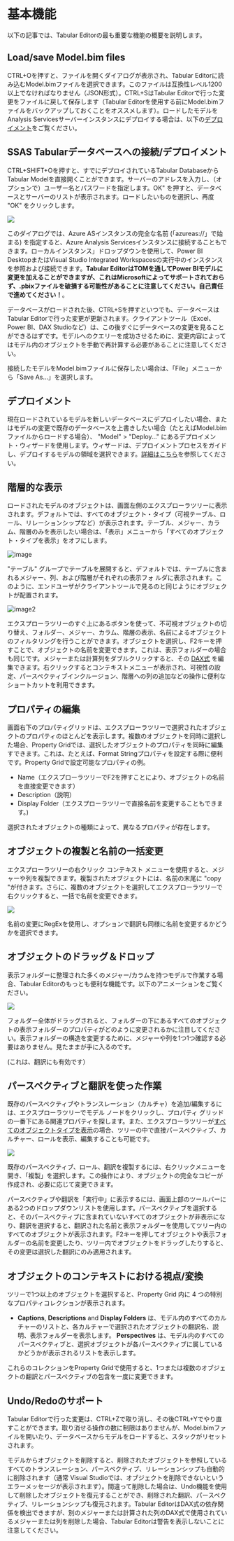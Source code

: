 ﻿# 基本機能

以下の記事では、Tabular Editorの最も重要な機能の概要を説明します。

## Load/save Model.bim files

CTRL+Oを押すと、ファイルを開くダイアログが表示され、Tabular Editorに読み込むModel.bimファイルを選択できます。このファイルは互換性レベル1200以上でなければなりません（JSON形式）。CTRL+SはTabular Editorで行った変更をファイルに戻して保存します（Tabular Editorを使用する前にModel.bimファイルをバックアップしておくことをオススメします）。ロードしたモデルをAnalysis Servicesサーバーインスタンスにデプロイする場合は、以下の[デプロイメント](/ja-Features-at-a-glance)をご覧ください。

## SSAS Tabularデータベースへの接続/デプロイメント

CTRL+SHIFT+Oを押すと、すでにデプロイされているTabular DatabaseからTabular Modelを直接開くことができます。サーバーのアドレスを入力し、（オプションで）ユーザー名とパスワードを指定します。OK" を押すと、データベースとサーバーのリストが表示されます。ロードしたいものを選択し、再度 "OK" をクリックします。

![](https://github.com/otykier/TabularEditor/blob/master/Documentation/Connect.png)

このダイアログでは、Azure ASインスタンスの完全な名前 (「azureas://」で始まる) を指定すると、Azure Analysis Servicesインスタンスに接続することもできます。ローカルインスタンス」ドロップダウンを使用して、Power BI DesktopまたはVisual Studio Integrated Workspacesの実行中のインスタンスを参照および接続できます。**Tabular EditorはTOMを通してPower BIモデルに変更を加えることができますが、これはMicrosoftによってサポートされておらず、.pbixファイルを破損する可能性があることに注意してください。自己責任で進めてください！**。

データベースがロードされた後、CTRL+Sを押すといつでも、データベースはTabular Editorで行った変更が更新されます。クライアントツール（Excel、Power BI、DAX Studioなど）は、この後すぐにデータベースの変更を見ることができるはずです。モデルへのクエリーを成功させるために、変更内容によってはモデル内のオブジェクトを手動で再計算する必要があることに注意してください。

接続したモデルをModel.bimファイルに保存したい場合は、「File」メニューから「Save As...」を選択します。

## デプロイメント

現在ロードされているモデルを新しいデータベースにデプロイしたい場合、またはモデルの変更で既存のデータベースを上書きしたい場合（たとえばModel.bimファイルからロードする場合）、 "Model" > "Deploy..." にあるデプロイメント・ウィザードを使用します。ウィザードは、デプロイメントプロセスをガイドし、デプロイするモデルの領域を選択できます。[詳細はこちら](/Advanced-features#deployment-wizard)を参照してください。

## 階層的な表示

ロードされたモデルのオブジェクトは、画面左側のエクスプローラツリーに表示されます。デフォルトでは、すべてのオブジェクト・タイプ（可視テーブル、ロール、リレーションシップなど）が表示されます。テーブル、メジャー、カラム、階層のみを表示したい場合は、「表示」メニューから「すべてのオブジェクト・タイプを表示」をオフにします。

![image](https://raw.githubusercontent.com/otykier/TabularEditor/master/Documentation/AllObjectTypes.png)

"テーブル" グループでテーブルを展開すると、デフォルトでは、テーブルに含まれるメジャー、列、および階層がそれぞれの表示フォ ルダに表示されます。このように、エンドユーザがクライアントツールで見るのと同じようにオブジェクトが配置されます。

![image2](https://raw.githubusercontent.com/otykier/TabularEditor/master/Documentation/DisplayFolders.png)

エクスプローラツリーのすぐ上にあるボタンを使って、不可視オブジェクトの切り替え、フォルダー、メジャー、カラム、階層の表示、名前によるオブジェクトのフィルタリングを行うことができます。オブジェクトを選択し、F2キーを押すことで、オブジェクトの名前を変更できます。これは、表示フォルダーの場合も同じです。メジャーまたは計算列をダブルクリックすると、その [DAX式](/Advanced-features#dax-expression-editor) を編集できます。右クリックするとコンテキストメニューが表示され、可視性の設定、パースペクティブインクルージョン、階層への列の追加などの操作に便利なショートカットを利用できます。

## プロパティの編集

画面右下のプロパティグリッドは、エクスプローラツリーで選択されたオブジェクトのプロパティのほとんどを表示します。複数のオブジェクトを同時に選択した場合、Property Gridでは、選択したオブジェクトのプロパティを同時に編集すできます。これは、たとえば、Format Stringプロパティを設定する際に便利です。Property Gridで設定可能なプロパティの例。

* Name（エクスプローラツリーでF2を押すことにより、オブジェクトの名前を直接変更できます）
* Description（説明）
* Display Folder（エクスプローラツリーで直接名前を変更することもできます。)

選択されたオブジェクトの種類によって、異なるプロパティが存在します。

## オブジェクトの複製と名前の一括変更

エクスプローラツリーの右クリック コンテキスト メニューを使用すると、メジャーや列を複製できます。複製されたオブジェクトには、名前の末尾に "copy "が付きます。さらに、複数のオブジェクトを選択してエクスプローラツリーで右クリックすると、一括で名前を変更できます。

![](https://github.com/otykier/TabularEditor/blob/master/Documentation/BatchRename.png)

名前の変更にRegExを使用し、オプションで翻訳も同様に名前を変更するかどうかを選択できます。

## オブジェクトのドラッグ＆ドロップ

表示フォルダーに整理された多くのメジャー/カラムを持つモデルで作業する場合、Tabular Editorのもっとも便利な機能です。以下のアニメーションをご覧ください。

![](https://github.com/otykier/TabularEditor/blob/master/Documentation/DragDropFolders.gif)

フォルダー全体がドラッグされると、フォルダーの下にあるすべてのオブジェクトの表示フォルダーのプロパティがどのように変更されるかに注目してください。表示フォルダーの構造を変更するために、メジャーや列を1つ1つ確認する必要はありません。見たままが手に入るのです。

(これは、翻訳にも有効です）

## パースペクティブと翻訳を使った作業

既存のパースペクティブやトランスレーション（カルチャ）を追加/編集するには、エクスプローラツリーでモデル ノードをクリックし、プロパティ グリッドの一番下にある関連プロパティを探します。また、エクスプローラツリーが[すべてのオブジェクトタイプを表示](/Features-at-a-glance#hierarchical-display)の場合、ツリーの中で直接パースペクティブ、カルチャー、ロールを表示、編集することも可能です。

![](https://raw.githubusercontent.com/otykier/TabularEditor/master/Documentation/RolesPerspectivesTranslations.png)

既存のパースペクティブ、ロール、翻訳を複製するには、右クリックメニューを開き、「複製」を選択します。この操作により、オブジェクトの完全なコピーが作成され、必要に応じて変更できます。

パースペクティブや翻訳を「実行中」に表示するには、画面上部のツールバーにある2つのドロップダウンリストを使用します。パースペクティブを選択すると、そのパースペクティブに含まれていないすべてのオブジェクトが非表示になり、翻訳を選択すると、翻訳された名前と表示フォルダーを使用してツリー内のすべてのオブジェクトが表示されます。F2キーを押してオブジェクトや表示フォルダーの名前を変更したり、ツリー内でオブジェクトをドラッグしたりすると、その変更は選択した翻訳にのみ適用されます。

## オブジェクトのコンテキストにおける視点/変換

ツリーで1つ以上のオブジェクトを選択すると、Property Grid 内に 4 つの特別なプロパティコレクションが表示されます。

* **Captions**, **Descriptions** and **Display Folders** は、モデル内のすべてのカルチャーのリストと、各カルチャーで選択されたオブジェクトの翻訳名、説明、表示フォルダーを表示します。 **Perspectives** は、モデル内のすべてのパースペクティブと、選択オブジェクトが各パースペクティブに属しているかどうかが表示されるリストを表示します。

これらのコレクションをProperty Gridで使用すると、1つまたは複数のオブジェクトの翻訳とパースペクティブの包含を一度に変更できます。

## Undo/Redoのサポート

Tabular Editorで行った変更は、CTRL+Zで取り消し、その後CTRL+Yでやり直すことができます。取り消せる操作の数に制限はありませんが、Model.bimファイルを開いたり、データベースからモデルをロードすると、スタックがリセットされます。

モデルからオブジェクトを削除すると、削除されたオブジェクトを参照しているすべてのトランスレーション、パースペクティブ、リレーションシップも自動的に削除されます（通常 Visual Studioでは、オブジェクトを削除できないというエラーメッセージが表示されます）。間違って削除した場合は、Undo機能を使用して削除したオブジェクトを復元することができ、削除された翻訳、パースペクティブ、リレーションシップも復元されます。Tabular EditorはDAX式の依存関係を検出できますが、別のメジャーまたは計算された列のDAX式で使用されているメジャーまたは列を削除した場合、Tabular Editorは警告を表示しないことに注意してください。
